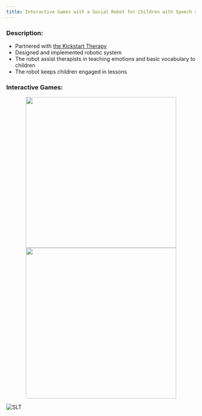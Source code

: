 ```yaml
---
title: Interactive Games with a Social Robot for Children with Speech and Language Disabilities
---
```

### Description: 
- Partnered with [the Kickstart Therapy](https://www.kickstarttherapy.com)
- Designed and implemented robotic system
- The robot assist therapists in teaching emotions and basic vocabulary to children 
- The robot keeps children engaged in lessons

### Interactive Games:
<center>
<div class="row">
  <div class="column">
   <img src ="https://github.com/user-attachments/assets/1b7a4753-8360-40b7-ab72-e754c19dab47" height="400" position ="relative">

  </div>
  <div class="column">
   <img src="https://github.com/user-attachments/assets/870f1a32-5ee9-4671-9ede-2375d868800f" height="400" position= "relative">
  </div>
  </div>
</center>


![SLT](https://github.com/user-attachments/assets/84ce58a2-f312-4373-aaa1-f31052f68a76)
